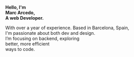 **Hello, I'm** \
**Marc Arcedo,** \
**A web Developer.**

With over a year of experience. Based in Barcelona, Spain, \
I'm passionate about both dev and design. \
I’m focusing on backend, exploring \
better, more efficient \
ways to code.
